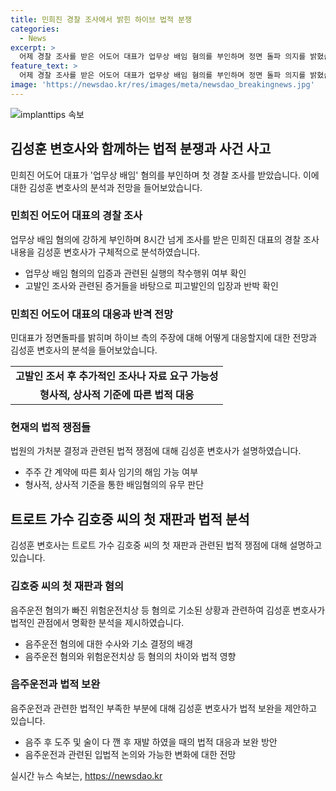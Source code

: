 ```yaml
---
title: 민희진 경찰 조사에서 밝힌 하이브 법적 분쟁
categories:
  - News
excerpt: >
  어제 경찰 조사를 받은 어도어 대표가 업무상 배임 혐의를 부인하며 정면 돌파 의지를 밝혔습니다. 변호사 김성훈씨는 대표의 조사 내용과 하이브와의 법적 분쟁에 대해 설명했고, 민희진 대표의 대응 전망과 추가 조사 가능성, 법원의 가처분 신청 등을 언급했습니다. 또한, 트로트 가수 김호중 씨의 첫 재판과 음주운전 관련 혐의에 대한 변호사의 의견을 전달했습니다. (150자)
feature_text: >
  어제 경찰 조사를 받은 어도어 대표가 업무상 배임 혐의를 부인하며 정면 돌파 의지를 밝혔습니다. 변호사 김성훈씨는 대표의 조사 내용과 하이브와의 법적 분쟁에 대해 설명했고, 민희진 대표의 대응 전망과 추가 조사 가능성, 법원의 가처분 신청 등을 언급했습니다. 또한, 트로트 가수 김호중 씨의 첫 재판과 음주운전 관련 혐의에 대한 변호사의 의견을 전달했습니다. (150자)
image: 'https://newsdao.kr/res/images/meta/newsdao_breakingnews.jpg'
---
```


<p><img src="https://newsdao.kr/res/images/meta/newsdao_breakingnews.jpg" alt="implanttips 속보" /></p>

<h2 data-ke-size="size26">김성훈 변호사와 함께하는 법적 분쟁과 사건 사고</h2>

<p data-ke-size="size16">민희진 어도어 대표가 '업무상 배임' 혐의를 부인하며 첫 경찰 조사를 받았습니다. 이에 대한 김성훈 변호사의 분석과 전망을 들어보았습니다.</p>

<h3>민희진 어도어 대표의 경찰 조사</h3>

<p data-ke-size="size16">업무상 배임 혐의에 강하게 부인하며 8시간 넘게 조사를 받은 민희진 대표의 경찰 조사 내용을 김성훈 변호사가 구체적으로 분석하였습니다.</p>

<ul>
  <li>업무상 배임 혐의의 입증과 관련된 실행의 착수행위 여부 확인</li>
  <li>고발인 조사와 관련된 증거들을 바탕으로 피고발인의 입장과 반박 확인</li>
</ul>

<h3>민희진 어도어 대표의 대응과 반격 전망</h3>

<p data-ke-size="size16">민대표가 정면돌파를 밝히며 하이브 측의 주장에 대해 어떻게 대응할지에 대한 전망과 김성훈 변호사의 분석을 들어보았습니다.</p>

<table>
  <tr>
    <td style="text-align: center; height: 17px;"><b>고발인 조서 후 추가적인 조사나 자료 요구 가능성</b></td>
  </tr>
  <tr>
    <td style="text-align: center; height: 17px;"><b>형사적, 상사적 기준에 따른 법적 대응</b></td>
  </tr>
</table>

<h3>현재의 법적 쟁점들</h3>

<p data-ke-size="size16">법원의 가처분 결정과 관련된 법적 쟁점에 대해 김성훈 변호사가 설명하였습니다.</p>

<ul>
  <li>주주 간 계약에 따른 회사 임기의 해임 가능 여부</li>
  <li>형사적, 상사적 기준을 통한 배임혐의의 유무 판단</li>
</ul>

<h2 data-ke-size="size26">트로트 가수 김호중 씨의 첫 재판과 법적 분석</h2>

<p data-ke-size="size16">김성훈 변호사는 트로트 가수 김호중 씨의 첫 재판과 관련된 법적 쟁점에 대해 설명하고 있습니다.</p>

<h3>김호중 씨의 첫 재판과 혐의</h3>

<p data-ke-size="size16">음주운전 혐의가 빠진 위험운전치상 등 혐의로 기소된 상황과 관련하여 김성훈 변호사가 법적인 관점에서 명확한 분석을 제시하였습니다.</p>

<ul>
  <li>음주운전 혐의에 대한 수사와 기소 결정의 배경</li>
  <li>음주운전 혐의와 위험운전치상 등 혐의의 차이와 법적 영향</li>
</ul>

<h3>음주운전과 법적 보완</h3>

<p data-ke-size="size16">음주운전과 관련한 법적인 부족한 부분에 대해 김성훈 변호사가 법적 보완을 제안하고 있습니다.</p>

<ul>
  <li>음주 후 도주 및 술이 다 깬 후 재발 하였을 때의 법적 대응과 보완 방안</li>
  <li>음주운전과 관련된 입법적 논의와 가능한 변화에 대한 전망</li>
</ul>
실시간 뉴스 속보는, <a href="https://newsdao.kr" rel="dofollow">https://newsdao.kr</a>


